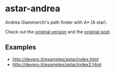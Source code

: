 astar-andrea
============

Andrea Giammarchi's path finder with A\* (A star).

Check out the [original version](http://devpro.it/code/137.html) and the [original post](http://webreflection.blogspot.com.br/2006/10/javascript-path-finder-with-star.html).

Examples
--------

- http://devpro.it/examples/astar/index.html
- http://devpro.it/examples/astar/index2.html
